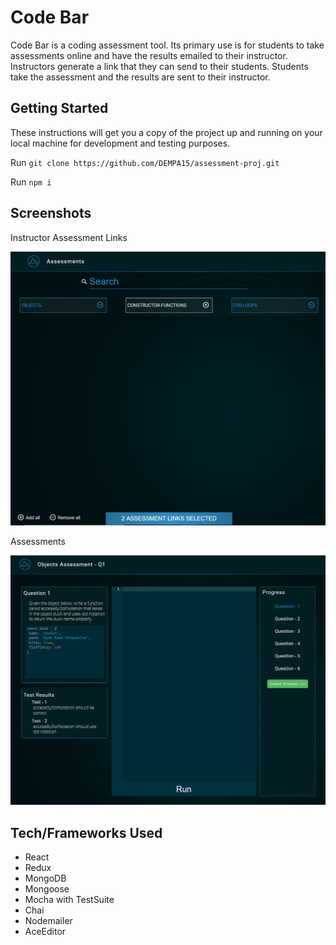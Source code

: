# Code Bar


Code Bar is a coding assessment tool. Its primary use is for students to take assessments online and have the results emailed to their instructor.
Instructors generate a link that they can send to their students. Students take the assessment and the results are sent to their instructor.

## Getting Started

These instructions will get you a copy of the project up and running on your local machine for development and testing purposes.

Run `git clone https://github.com/DEMPA15/assessment-proj.git`

Run `npm i`


## Screenshots

Instructor Assessment Links

<img src="https://github.com/DEMPA15/assessment-proj/blob/readme/.github/assets/assessmentList.png" />

Assessments

<img src="https://github.com/DEMPA15/assessment-proj/blob/readme/.github/assets/assessment.png" />

## Tech/Frameworks Used

* React
* Redux
* MongoDB
* Mongoose
* Mocha with TestSuite
* Chai
* Nodemailer
* AceEditor


